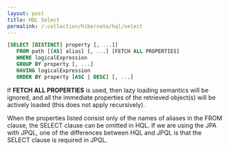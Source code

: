 ```yaml
---
layout: post
title: HQL Select
permalink: /:collection/hibernate/hql/select
---
```


```sql
[SELECT [DISTINCT] property [, ...]]
   FROM path [[AS] alias] [, ...] [FETCH ALL PROPERTIES]
   WHERE logicalExpression
   GROUP BY property [, ...]
   HAVING logicalExpression
   ORDER BY property [ASC | DESC] [, ...]
```

If **FETCH ALL PROPERTIES** is used, then lazy loading semantics will be ignored, and all the immediate properties of the retrieved object(s) will be actively loaded (this does not apply recursively).

When the properties listed consist only of the names of aliases in the FROM clause, the SELECT clause can be omitted in HQL. If we are using the JPA with JPQL, one of the differences between HQL and JPQL is that the SELECT clause is required in JPQL.
